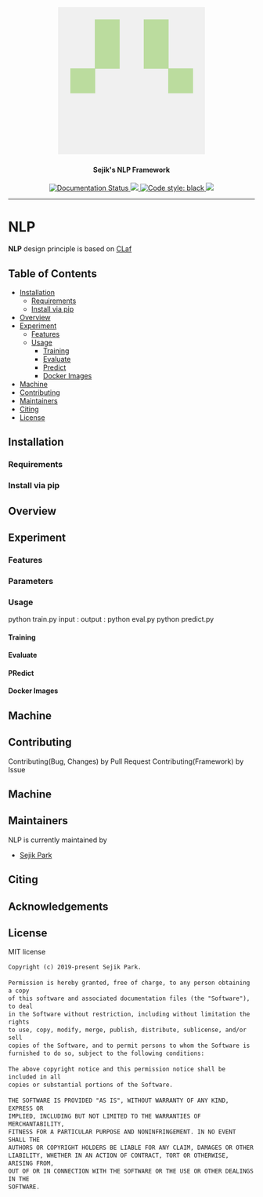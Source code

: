 <p align="center">
    <img src="images/logo.png" style="inline" width=300>
</p>

<h4 align="center">Sejik's NLP Framework</h4>

<p align="center">
    <a href='https://nlp-docs.readthedocs.io/en/latest'>
        <img src='https://readthedocs.org/projects/nlp-docs/badge/?version=latest' alt='Documentation Status' />
    </a>
    <a href='https://travis-ci.org/Sejik/NLP'>
        <img src='https://travis-ci.org/Sejik/NLP.svg?branch=master'/>
    </a>
    <a href="https://github.com/ambv/black">
        <img src="https://img.shields.io/badge/code%20style-black-000000.svg" alt="Code style: black">
    </a>
    <a href="https://codecov.io/gh/Sejik/NLP">
        <img src="https://codecov.io/gh/Sejik/NLP/branch/master/graph/badge.svg" />
    </a>
</p>

---

# NLP
**NLP** design principle is based on [CLaf](https://github.com/naver/claf)

## Table of Contents
- [Installation](#installation) 
    - [Requirements](#requirements)
    - [Install via pip](#install-via-pip)
- [Overview](#overview)
- [Experiment](#experiment)
    - [Features](#features)
    - [Usage](#usage)
        - [Training](#training) 
        - [Evaluate](#evaluate) 
        - [Predict](#predict) 
        - [Docker Images](#docker-images)
- [Machine](#machine)
- [Contributing](#contributing)
- [Maintainers](#maintainers)
- [Citing](#citing)
- [License](#license)
    
## Installation

### Requirements

### Install via pip

## Overview

## Experiment

### Features

### Parameters

### Usage
python train.py
    input : 
    output : 
python eval.py
python predict.py

#### Training

#### Evaluate

#### PRedict

#### Docker Images

## Machine

## Contributing

Contributing(Bug, Changes) by Pull Request
Contributing(Framework) by Issue



## Machine

## Maintainers
NLP is currently maintained by 

- [Sejik Park](https://github.com/Sejik)
    
## Citing
    
## Acknowledgements

## License

MIT license

```
Copyright (c) 2019-present Sejik Park.

Permission is hereby granted, free of charge, to any person obtaining a copy 
of this software and associated documentation files (the "Software"), to deal 
in the Software without restriction, including without limitation the rights 
to use, copy, modify, merge, publish, distribute, sublicense, and/or sell 
copies of the Software, and to permit persons to whom the Software is 
furnished to do so, subject to the following conditions:

The above copyright notice and this permission notice shall be included in all 
copies or substantial portions of the Software.

THE SOFTWARE IS PROVIDED "AS IS", WITHOUT WARRANTY OF ANY KIND, EXPRESS OR 
IMPLIED, INCLUDING BUT NOT LIMITED TO THE WARRANTIES OF MERCHANTABILITY, 
FITNESS FOR A PARTICULAR PURPOSE AND NONINFRINGEMENT. IN NO EVENT SHALL THE 
AUTHORS OR COPYRIGHT HOLDERS BE LIABLE FOR ANY CLAIM, DAMAGES OR OTHER 
LIABILITY, WHETHER IN AN ACTION OF CONTRACT, TORT OR OTHERWISE, ARISING FROM, 
OUT OF OR IN CONNECTION WITH THE SOFTWARE OR THE USE OR OTHER DEALINGS IN THE 
SOFTWARE.
```
